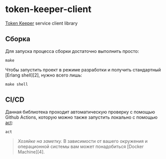 # token-keeper-client

[Token Keeper](https://github.com/rbkmoney/token-keeper) service client library 

## Сборка

Для запуска процесса сборки достаточно выполнить просто:

    make

Чтобы запустить проект в режиме разработки и получить стандартный [Erlang shell][2], нужно всего лишь:

    make shell

## CI/CD
Данная библиотека проходит автоматическую проверку с помощью Github Actions, которую можно также запустить локально с помощью [act](https://github.com/nektos/act):
```
act
```

> _Хозяйке на заметку._ В зависимости от вашего окружения и операционной системы вам может понадобиться [Docker Machine][4].
